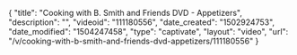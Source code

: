 {
    "title": "Cooking with B. Smith and Friends DVD - Appetizers",
    "description": "",
    "videoid": "111180556",
    "date_created": "1502924753",
    "date_modified": "1504247458",
    "type": "captivate",
    "layout": "video",
    "url": "\/v\/cooking-with-b-smith-and-friends-dvd-appetizers\/111180556"
}
